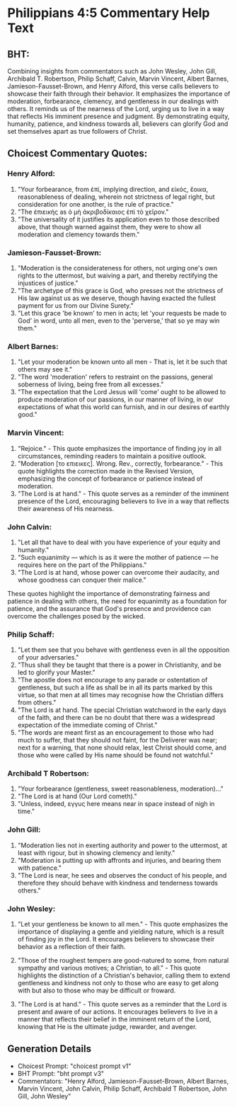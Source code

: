 # Philippians 4:5 Commentary Help Text

## BHT:
Combining insights from commentators such as John Wesley, John Gill, Archibald T. Robertson, Philip Schaff, Calvin, Marvin Vincent, Albert Barnes, Jamieson-Fausset-Brown, and Henry Alford, this verse calls believers to showcase their faith through their behavior. It emphasizes the importance of moderation, forbearance, clemency, and gentleness in our dealings with others. It reminds us of the nearness of the Lord, urging us to live in a way that reflects His imminent presence and judgment. By demonstrating equity, humanity, patience, and kindness towards all, believers can glorify God and set themselves apart as true followers of Christ.

## Choicest Commentary Quotes:
### Henry Alford:
1. "Your forbearance, from ἐπί, implying direction, and εἰκός, ἔοικα, reasonableness of dealing, wherein not strictness of legal right, but consideration for one another, is the rule of practice." 
2. "The ἐπιεικής as ὁ μὴ ἀκριβοδίκαιος ἐπὶ τὸ χεῖρον." 
3. "The universality of it justifies its application even to those described above, that though warned against them, they were to show all moderation and clemency towards them."

### Jamieson-Fausset-Brown:
1. "Moderation is the considerateness for others, not urging one's own rights to the uttermost, but waiving a part, and thereby rectifying the injustices of justice." 
2. "The archetype of this grace is God, who presses not the strictness of His law against us as we deserve, though having exacted the fullest payment for us from our Divine Surety."
3. "Let this grace 'be known' to men in acts; let 'your requests be made to God' in word, unto all men, even to the 'perverse,' that so ye may win them."

### Albert Barnes:
1. "Let your moderation be known unto all men - That is, let it be such that others may see it."
2. "The word 'moderation' refers to restraint on the passions, general soberness of living, being free from all excesses."
3. "The expectation that the Lord Jesus will 'come' ought to be allowed to produce moderation of our passions, in our manner of living, in our expectations of what this world can furnish, and in our desires of earthly good."

### Marvin Vincent:
1. "Rejoice." - This quote emphasizes the importance of finding joy in all circumstances, reminding readers to maintain a positive outlook.
2. "Moderation [το επιεικες]. Wrong. Rev., correctly, forbearance." - This quote highlights the correction made in the Revised Version, emphasizing the concept of forbearance or patience instead of moderation.
3. "The Lord is at hand." - This quote serves as a reminder of the imminent presence of the Lord, encouraging believers to live in a way that reflects their awareness of His nearness.

### John Calvin:
1. "Let all that have to deal with you have experience of your equity and humanity." 
2. "Such equanimity — which is as it were the mother of patience — he requires here on the part of the Philippians."
3. "The Lord is at hand, whose power can overcome their audacity, and whose goodness can conquer their malice."

These quotes highlight the importance of demonstrating fairness and patience in dealing with others, the need for equanimity as a foundation for patience, and the assurance that God's presence and providence can overcome the challenges posed by the wicked.

### Philip Schaff:
1. "Let them see that you behave with gentleness even in all the opposition of your adversaries." 
2. "Thus shall they be taught that there is a power in Christianity, and be led to glorify your Master."
3. "The apostle does not encourage to any parade or ostentation of gentleness, but such a life as shall be in all its parts marked by this virtue, so that men at all times may recognise how the Christian differs from others."
4. "The Lord is at hand. The special Christian watchword in the early days of the faith, and there can be no doubt that there was a widespread expectation of the immediate coming of Christ."
5. "The words are meant first as an encouragement to those who had much to suffer, that they should not faint, for the Deliverer was near; next for a warning, that none should relax, lest Christ should come, and those who were called by His name should be found not watchful."

### Archibald T Robertson:
1. "Your forbearance (gentleness, sweet reasonableness, moderation)..."
2. "The Lord is at hand (Our Lord cometh)."
3. "Unless, indeed, εγγυς here means near in space instead of nigh in time."

### John Gill:
1. "Moderation lies not in exerting authority and power to the uttermost, at least with rigour, but in showing clemency and lenity."
2. "Moderation is putting up with affronts and injuries, and bearing them with patience."
3. "The Lord is near, he sees and observes the conduct of his people, and therefore they should behave with kindness and tenderness towards others."

### John Wesley:
1. "Let your gentleness be known to all men." - This quote emphasizes the importance of displaying a gentle and yielding nature, which is a result of finding joy in the Lord. It encourages believers to showcase their behavior as a reflection of their faith.

2. "Those of the roughest tempers are good-natured to some, from natural sympathy and various motives; a Christian, to all." - This quote highlights the distinction of a Christian's behavior, calling them to extend gentleness and kindness not only to those who are easy to get along with but also to those who may be difficult or froward.

3. "The Lord is at hand." - This quote serves as a reminder that the Lord is present and aware of our actions. It encourages believers to live in a manner that reflects their belief in the imminent return of the Lord, knowing that He is the ultimate judge, rewarder, and avenger.


## Generation Details
- Choicest Prompt: "choicest prompt v1"
- BHT Prompt: "bht prompt v3"
- Commentators: "Henry Alford, Jamieson-Fausset-Brown, Albert Barnes, Marvin Vincent, John Calvin, Philip Schaff, Archibald T Robertson, John Gill, John Wesley"
